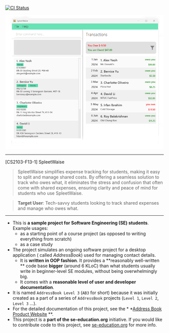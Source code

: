 [![CI Status](https://github.com/se-edu/addressbook-level3/workflows/Java%20CI/badge.svg)](https://github.com/AY2425S1-CS2103-F13-1/tp/actions)

![Ui](docs/images/Ui.png)

---
[CS2103-F13-1] SpleetWaise

> SpleetWaise simplifies expense tracking for students, making it easy to split
and manage shared costs. By offering a seamless solution to track who owes what,
it eliminates the stress and confusion that often come with shared expenses,
ensuring clarity and peace of mind for students who use SpleetWaise.

> **Target User**: Tech-savvy students looking to track shared expenses and manage who owes what.

---

* This is **a sample project for Software Engineering (SE) students**.<br>
  Example usages:
    * as a starting point of a course project (as opposed to writing everything
      from scratch)
    * as a case study
* The project simulates an ongoing software project for a desktop application (
  called _AddressBook_) used for managing contact details.
    * It is **written in OOP fashion**. It provides a **reasonably well-written
      ** code base **bigger** (around 6 KLoC) than what students usually write
      in beginner-level SE modules, without being overwhelmingly big.
    * It comes with a **reasonable level of user and developer documentation**.
* It is named `AddressBook Level 3` (`AB3` for short) because it was initially
  created as a part of a series of `AddressBook` projects (`Level 1`, `Level 2`,
  `Level 3` ...).
* For the detailed documentation of this project, see the *
  *[Address Book Product Website](https://se-education.org/addressbook-level3)
  **.
* This project is a **part of the se-education.org** initiative. If you would
  like to contribute code to this project,
  see [se-education.org](https://se-education.org/#contributing-to-se-edu) for
  more info.

